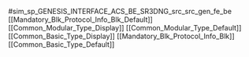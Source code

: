 #sim_sp_GENESIS_INTERFACE_ACS_BE_SR3DNG_src_src_gen_fe_be
[[Mandatory_Blk_Protocol_Info_Blk_Default]]
[[Common_Modular_Type_Display]]
[[Common_Modular_Type_Default]]
[[Common_Basic_Type_Display]]
[[Mandatory_Blk_Protocol_Info_Blk]]
[[Common_Basic_Type_Default]]
